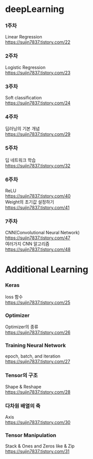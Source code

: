 # deepLearning
### 1주차
Linear Regression  
https://sujin7837.tistory.com/22

### 2주차
Logistic Regression  
https://sujin7837.tistory.com/23

### 3주차
Soft classification  
https://sujin7837.tistory.com/24

### 4주차  
딥러닝의 기본 개념  
https://sujin7837.tistory.com/29  

### 5주차 
딥 네트워크 학습  
https://sujin7837.tistory.com/32  

### 6주차 
ReLU  
https://sujin7837.tistory.com/40  
Weight의 초기값 설정하기  
https://sujin7837.tistory.com/41  

### 7주차 
CNN(Convolutional Neural Network)  
https://sujin7837.tistory.com/47  
여러가지 CNN 알고리즘  
https://sujin7837.tistory.com/48  

# Additional Learning
### Keras
loss 함수  
https://sujin7837.tistory.com/25

### Optimizer
Optimizer의 종류  
https://sujin7837.tistory.com/26

### Training Neural Network
epoch, batch, and iteration  
https://sujin7837.tistory.com/27

### Tensor의 구조
Shape & Reshape  
https://sujin7837.tistory.com/28

### 다차원 배열의 축  
Axis  
https://sujin7837.tistory.com/30

### Tensor Manipulation  
Stack & Ones and Zeros like & Zip  
https://sujin7837.tistory.com/31
